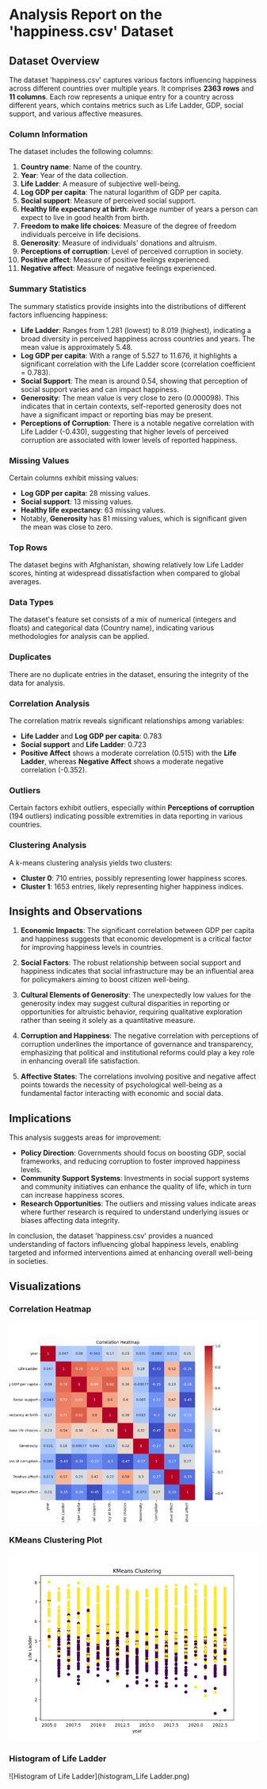
 # Analysis Report on the 'happiness.csv' Dataset

## Dataset Overview

The dataset 'happiness.csv' captures various factors influencing happiness across different countries over multiple years. It comprises **2363 rows** and **11 columns**. Each row represents a unique entry for a country across different years, which contains metrics such as Life Ladder, GDP, social support, and various affective measures.

### Column Information
The dataset includes the following columns:
1. **Country name**: Name of the country.
2. **Year**: Year of the data collection.
3. **Life Ladder**: A measure of subjective well-being.
4. **Log GDP per capita**: The natural logarithm of GDP per capita.
5. **Social support**: Measure of perceived social support.
6. **Healthy life expectancy at birth**: Average number of years a person can expect to live in good health from birth.
7. **Freedom to make life choices**: Measure of the degree of freedom individuals perceive in life decisions.
8. **Generosity**: Measure of individuals' donations and altruism.
9. **Perceptions of corruption**: Level of perceived corruption in society.
10. **Positive affect**: Measure of positive feelings experienced.
11. **Negative affect**: Measure of negative feelings experienced.

### Summary Statistics
The summary statistics provide insights into the distributions of different factors influencing happiness:

- **Life Ladder**: Ranges from 1.281 (lowest) to 8.019 (highest), indicating a broad diversity in perceived happiness across countries and years. The mean value is approximately 5.48.
- **Log GDP per capita**: With a range of 5.527 to 11.676, it highlights a significant correlation with the Life Ladder score (correlation coefficient = 0.783).
- **Social Support**: The mean is around 0.54, showing that perception of social support varies and can impact happiness.
- **Generosity**: The mean value is very close to zero (0.000098). This indicates that in certain contexts, self-reported generosity does not have a significant impact or reporting bias may be present.
- **Perceptions of Corruption**: There is a notable negative correlation with Life Ladder (-0.430), suggesting that higher levels of perceived corruption are associated with lower levels of reported happiness.

### Missing Values
Certain columns exhibit missing values:
- **Log GDP per capita**: 28 missing values.
- **Social support**: 13 missing values.
- **Healthy life expectancy**: 63 missing values.
- Notably, **Generosity** has 81 missing values, which is significant given the mean was close to zero.

### Top Rows
The dataset begins with Afghanistan, showing relatively low Life Ladder scores, hinting at widespread dissatisfaction when compared to global averages.

### Data Types
The dataset's feature set consists of a mix of numerical (integers and floats) and categorical data (Country name), indicating various methodologies for analysis can be applied.

### Duplicates
There are no duplicate entries in the dataset, ensuring the integrity of the data for analysis.

### Correlation Analysis
The correlation matrix reveals significant relationships among variables:
- **Life Ladder** and **Log GDP per capita**: 0.783 
- **Social support** and **Life Ladder**: 0.723
- **Positive Affect** shows a moderate correlation (0.515) with the **Life Ladder**, whereas **Negative Affect** shows a moderate negative correlation (-0.352).

### Outliers
Certain factors exhibit outliers, especially within **Perceptions of corruption** (194 outliers) indicating possible extremities in data reporting in various countries.

### Clustering Analysis
A k-means clustering analysis yields two clusters:
- **Cluster 0**: 710 entries, possibly representing lower happiness scores.
- **Cluster 1**: 1653 entries, likely representing higher happiness indices.
 
## Insights and Observations

1. **Economic Impacts**: The significant correlation between GDP per capita and happiness suggests that economic development is a critical factor for improving happiness levels in countries.

2. **Social Factors**: The robust relationship between social support and happiness indicates that social infrastructure may be an influential area for policymakers aiming to boost citizen well-being.

3. **Cultural Elements of Generosity**: The unexpectedly low values for the generosity index may suggest cultural disparities in reporting or opportunities for altruistic behavior, requiring qualitative exploration rather than seeing it solely as a quantitative measure.

4. **Corruption and Happiness**: The negative correlation with perceptions of corruption underlines the importance of governance and transparency, emphasizing that political and institutional reforms could play a key role in enhancing overall life satisfaction.

5. **Affective States**: The correlations involving positive and negative affect points towards the necessity of psychological well-being as a fundamental factor interacting with economic and social data.

## Implications

This analysis suggests areas for improvement:
- **Policy Direction**: Governments should focus on boosting GDP, social frameworks, and reducing corruption to foster improved happiness levels.
- **Community Support Systems**: Investments in social support systems and community initiatives can enhance the quality of life, which in turn can increase happiness scores.
- **Research Opportunities**: The outliers and missing values indicate areas where further research is required to understand underlying issues or biases affecting data integrity.

In conclusion, the dataset 'happiness.csv' provides a nuanced understanding of factors influencing global happiness levels, enabling targeted and informed interventions aimed at enhancing overall well-being in societies.

## Visualizations

### Correlation Heatmap
![Correlation Heatmap](correlation_heatmap.png)

### KMeans Clustering Plot
![KMeans Clustering Plot](kmeans_clustering.png)

### Histogram of Life Ladder
![Histogram of Life Ladder](histogram_Life Ladder.png)
